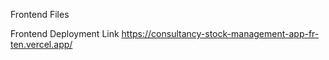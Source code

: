 Frontend Files

Frontend Deployment Link
https://consultancy-stock-management-app-fr-ten.vercel.app/
